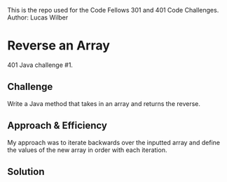 This is the repo used for the Code Fellows 301 and 401 Code Challenges.
Author: Lucas Wilber

# Reverse an Array
401 Java challenge #1.

## Challenge
Write a Java method that takes in an array and returns the reverse.

## Approach & Efficiency
My approach was to iterate backwards over the inputted array and define the values of the new array in order with each iteration.

## Solution
<!-- Embedded whiteboard image -->